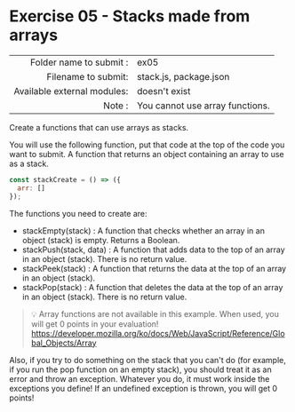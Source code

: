 # Exercise 05 - Stacks made from arrays

|               								|                  				         |
| -----------------------------:| -------------------------------- |
|   Folder name to submit :     |  ex05           				         |
|   Filename to submit:		      |  stack.js, package.json          |
|   Available external modules: |  doesn't exist                   |
|   Note :						          |  You cannot use array functions. |

Create a functions that can use arrays as stacks.

You will use the following function, put that code at the top of the code you want to submit. A function that returns an object containing an array to use as a stack.

```javascript
const stackCreate = () => ({
  arr: []
});
```

The functions you need to create are:
- stackEmpty(stack) : A function that checks whether an array in an object (stack) is empty. Returns a Boolean.
- stackPush(stack, data) : A function that adds data to the top of an array in an object (stack). There is no return value.
- stackPeek(stack) : A function that returns the data at the top of an array in an object (stack).
- stackPop(stack) : A function that deletes the data at the top of an array in an object (stack). There is no return value.

> 💡 Array functions are not available in this example. When used, you will get 0 points in your evaluation!
> https://developer.mozilla.org/ko/docs/Web/JavaScript/Reference/Global_Objects/Array

Also, if you try to do something on the stack that you can't do (for example, if you run the pop function on an empty stack), you should treat it as an error and throw an exception. Whatever you do, it must work inside the exceptions you define! If an undefined exception is thrown, you will get 0 points!
